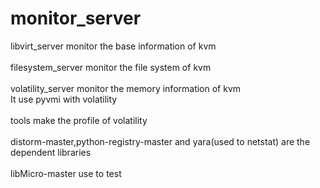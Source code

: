 # monitor_server
libvirt_server monitor the base information of kvm<br><br>
filesystem_server monitor the file system of kvm<br><br>
volatility_server monitor the memory information of kvm<br>
It use pyvmi with volatility<br><br>
tools make the profile of volatility<br><br>
distorm-master,python-registry-master and yara(used to netstat) are the dependent libraries<br><br>
libMicro-master use to test
